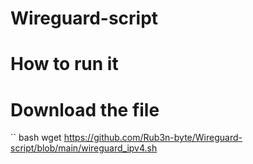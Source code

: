 # Wireguard-script

# How to run it

# Download the file

`` bash
wget https://github.com/Rub3n-byte/Wireguard-script/blob/main/wireguard_ipv4.sh
